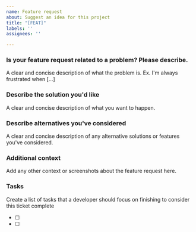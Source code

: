 ```yaml
---
name: Feature request
about: Suggest an idea for this project
title: "[FEAT]"
labels: ''
assignees: ''

---
```


### Is your feature request related to a problem? Please describe.

A clear and concise description of what the problem is. Ex. I'm always frustrated when [...]

### Describe the solution you'd like

A clear and concise description of what you want to happen.

### Describe alternatives you've considered

A clear and concise description of any alternative solutions or features you've considered.

### Additional context
Add any other context or screenshots about the feature request here.

### Tasks

Create a list of tasks that a developer should focus on finishing to consider this ticket complete

- [ ]
- [ ]
